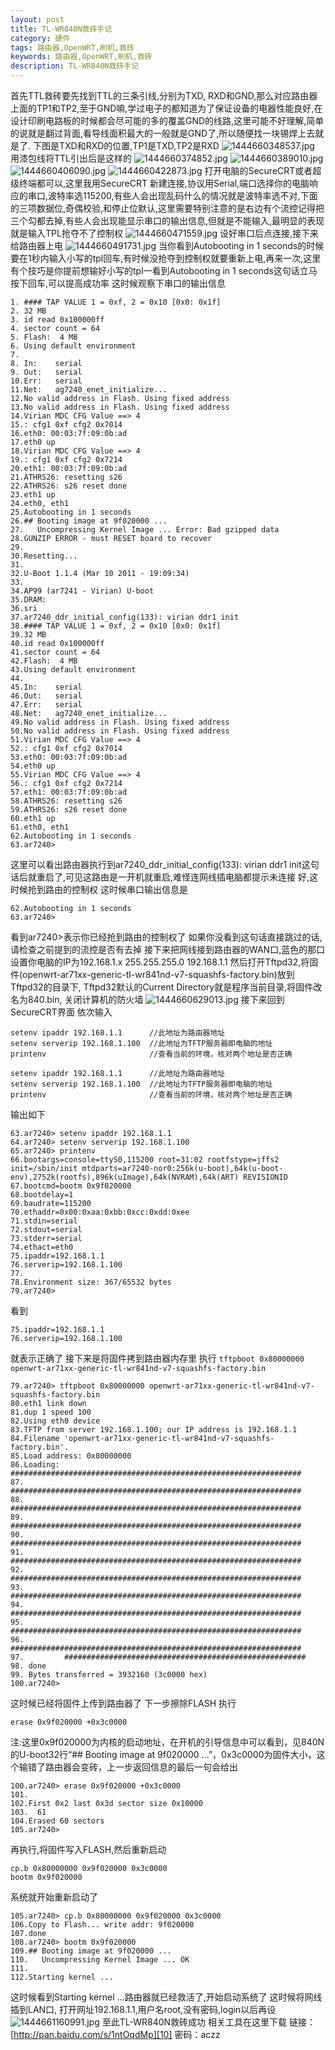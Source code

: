 ```yaml
---
layout: post
title: TL-WR840N救砖手记
category: 硬件
tags: 路由器,OpenWRT,刷机,救砖
keywords: 路由器,OpenWRT,刷机,救砖
description: TL-WR840N救砖手记
---
```


首先TTL救砖要先找到TTL的三条引线,分别为TXD, RXD和GND,那么对应路由器上面的TP1和TP2,至于GND嘛,学过电子的都知道为了保证设备的电器性能良好,在设计印刷电路板的时候都会尽可能的多的覆盖GND的线路,这里可能不好理解,简单的说就是翻过背面,看导线面积最大的一般就是GND了,所以随便找一块锡焊上去就是了.
下图是TXD和RXD的位置,TP1是TXD,TP2是RXD
![][1]
用漆包线将TTL引出后是这样的
![][2]
![][3]
![][4]
![][5]
打开电脑的SecureCRT或者超级终端都可以,这里我用SecureCRT
新建连接,协议用Serial,端口选择你的电脑响应的串口,波特率选115200,有些人会出现乱码什么的情况就是波特率选不对,下面的三项数据位,奇偶校验,和停止位默认,这里需要特别注意的是右边有个流控记得把三个勾都去掉,有些人会出现能显示串口的输出信息,但就是不能输入,最明显的表现就是输入TPL抢夺不了控制权
![][6]
设好串口后点连接,接下来给路由器上电
![][7]
当你看到Autobooting in 1 seconds的时候要在1秒内输入小写的tpl回车,有时候没抢夺到控制权就要重新上电,再来一次,这里有个技巧是你提前想输好小写的tpl一看到Autobooting in 1 seconds这句话立马按下回车,可以提高成功率
这时候观察下串口的输出信息

    1. #### TAP VALUE 1 = 0xf, 2 = 0x10 [0x0: 0x1f]
    2. 32 MB
    3. id read 0x100000ff
    4. sector count = 64
    5. Flash:  4 MB
    6. Using default environment
    7.
    8. In:    serial
    9. Out:   serial
    10.Err:   serial
    11.Net:   ag7240_enet_initialize...
    12.No valid address in Flash. Using fixed address
    13.No valid address in Flash. Using fixed address
    14.Virian MDC CFG Value ==> 4
    15.: cfg1 0xf cfg2 0x7014
    16.eth0: 00:03:7f:09:0b:ad
    17.eth0 up
    18.Virian MDC CFG Value ==> 4
    19.: cfg1 0xf cfg2 0x7214
    20.eth1: 00:03:7f:09:0b:ad
    21.ATHRS26: resetting s26
    22.ATHRS26: s26 reset done
    23.eth1 up
    24.eth0, eth1
    25.Autobooting in 1 seconds
    26.## Booting image at 9f020000 ...
    27.   Uncompressing Kernel Image ... Error: Bad gzipped data
    28.GUNZIP ERROR - must RESET board to recover
    29.
    30.Resetting...
    31.
    32.U-Boot 1.1.4 (Mar 10 2011 - 19:09:34)
    33.
    34.AP99 (ar7241 - Virian) U-boot
    35.DRAM:
    36.sri
    37.ar7240_ddr_initial_config(133): virian ddr1 init
    38.#### TAP VALUE 1 = 0xf, 2 = 0x10 [0x0: 0x1f]
    39.32 MB
    40.id read 0x100000ff
    41.sector count = 64
    42.Flash:  4 MB
    43.Using default environment
    44.
    45.In:    serial
    46.Out:   serial
    47.Err:   serial
    48.Net:   ag7240_enet_initialize...
    49.No valid address in Flash. Using fixed address
    50.No valid address in Flash. Using fixed address
    51.Virian MDC CFG Value ==> 4
    52.: cfg1 0xf cfg2 0x7014
    53.eth0: 00:03:7f:09:0b:ad
    54.eth0 up
    55.Virian MDC CFG Value ==> 4
    56.: cfg1 0xf cfg2 0x7214
    57.eth1: 00:03:7f:09:0b:ad
    58.ATHRS26: resetting s26
    59.ATHRS26: s26 reset done
    60.eth1 up
    61.eth0, eth1
    62.Autobooting in 1 seconds
    63.ar7240>

这里可以看出路由器执行到ar7240_ddr_initial_config(133): virian ddr1 init这句话后就重启了,可见这路由是一开机就重启,难怪连网线插电脑都提示未连接
好,这时候抢到路由的控制权
这时候串口输出信息是

    62.Autobooting in 1 seconds
    63.ar7240>

看到ar7240>表示你已经抢到路由的控制权了
如果你没看到这句话直接跳过的话,请检查之前提到的流控是否有去掉
接下来把网线接到路由器的WAN口,蓝色的那口
设置你电脑的IP为192.168.1.x  255.255.255.0  192.168.1.1
然后打开Tftpd32,将固件(openwrt-ar71xx-generic-tl-wr841nd-v7-squashfs-factory.bin)放到Tftpd32的目录下, Tftpd32默认的Current Directory就是程序当前目录,将固件改名为840.bin, 关闭计算机的防火墙
![][8]
接下来回到SecureCRT界面
依次输入

    setenv ipaddr 192.168.1.1      //此地址为路由器地址
    setenv serverip 192.168.1.100  //此地址为TFTP服务器即电脑的地址
    printenv                       //查看当前的环境，核对两个地址是否正确

    setenv ipaddr 192.168.1.1      //此地址为路由器地址
    setenv serverip 192.168.1.100  //此地址为TFTP服务器即电脑的地址
    printenv                       //查看当前的环境，核对两个地址是否正确

输出如下

    63.ar7240> setenv ipaddr 192.168.1.1
    64.ar7240> setenv serverip 192.168.1.100
    65.ar7240> printenv
    66.bootargs=console=ttyS0,115200 root=31:02 rootfstype=jffs2 init=/sbin/init mtdparts=ar7240-nor0:256k(u-boot),64k(u-boot-env),2752k(rootfs),896k(uImage),64k(NVRAM),64k(ART) REVISIONID
    67.bootcmd=bootm 0x9f020000
    68.bootdelay=1
    69.baudrate=115200
    70.ethaddr=0x00:0xaa:0xbb:0xcc:0xdd:0xee
    71.stdin=serial
    72.stdout=serial
    73.stderr=serial
    74.ethact=eth0
    75.ipaddr=192.168.1.1
    76.serverip=192.168.1.100
    77.
    78.Environment size: 367/65532 bytes
    79.ar7240>

看到

    75.ipaddr=192.168.1.1
    76.serverip=192.168.1.100

就表示正确了
接下来是将固件拷到路由器内存里
执行 `tftpboot 0x80000000 openwrt-ar71xx-generic-tl-wr841nd-v7-squashfs-factory.bin`

    79.ar7240> tftpboot 0x80000000 openwrt-ar71xx-generic-tl-wr841nd-v7-squashfs-factory.bin
    80.eth1 link down
    81.dup 1 speed 100
    82.Using eth0 device
    83.TFTP from server 192.168.1.100; our IP address is 192.168.1.1
    84.Filename 'openwrt-ar71xx-generic-tl-wr841nd-v7-squashfs-factory.bin'.
    85.Load address: 0x80000000
    86.Loading: #################################################################
    87.         #################################################################
    88.         #################################################################
    89.         #################################################################
    90.         #################################################################
    91.         #################################################################
    92.         #################################################################
    93.         #################################################################
    94.         #################################################################
    95.         #################################################################
    96.         #################################################################
    97.         ######################################################
    98. done
    99. Bytes transferred = 3932160 (3c0000 hex)
    100.ar7240>

这时候已经将固件上传到路由器了
下一步擦除FLASH
执行

    erase 0x9f020000 +0x3c0000

注:这里0x9f020000为内核的启动地址，在开机的引导信息中可以看到，见840N的U-boot32行“## Booting image at 9f020000 ...”，0x3c0000为固件大小，这个输错了路由器会变砖，上一步返回信息的最后一句会给出

    100.ar7240> erase 0x9f020000 +0x3c0000
    101.
    102.First 0x2 last 0x3d sector size 0x10000
    103.  61
    104.Erased 60 sectors
    105.ar7240>

再执行,将固件写入FLASH,然后重新启动

    cp.b 0x80000000 0x9f020000 0x3c0000
    bootm 0x9f020000

系统就开始重新启动了

    105.ar7240> cp.b 0x80000000 0x9f020000 0x3c0000
    106.Copy to Flash... write addr: 9f020000
    107.done
    108.ar7240> bootm 0x9f020000
    109.## Booting image at 9f020000 ...
    110.   Uncompressing Kernel Image ... OK
    111.
    112.Starting kernel ...

这时候看到Starting kernel ...路由器就已经救活了,开始启动系统了
这时候将网线插到LAN口, 打开网址192.168.1.1,用户名root,没有密码,login以后再设
![][9]
至此TL-WR840N救砖成功
相关工具在这里下载
链接：[http://pan.baidu.com/s/1ntOqdMp][10] 密码：aczz

  [1]: /assets/images/TL-WR840N-Router-Fix/1444660348537.jpg "1444660348537.jpg"
  [2]: /assets/images/TL-WR840N-Router-Fix/1444660374852.jpg "1444660374852.jpg"
  [3]: /assets/images/TL-WR840N-Router-Fix/1444660389010.jpg "1444660389010.jpg"
  [4]: /assets/images/TL-WR840N-Router-Fix/1444660406090.jpg "1444660406090.jpg"
  [5]: /assets/images/TL-WR840N-Router-Fix/1444660422873.jpg "1444660422873.jpg"
  [6]: /assets/images/TL-WR840N-Router-Fix/1444660471559.jpg "1444660471559.jpg"
  [7]: /assets/images/TL-WR840N-Router-Fix/1444660491731.jpg "1444660491731.jpg"
  [8]: /assets/images/TL-WR840N-Router-Fix/1444660629013.jpg "1444660629013.jpg"
  [9]: /assets/images/TL-WR840N-Router-Fix/1444661160991.jpg "1444661160991.jpg"
  [10]: http://pan.baidu.com/s/1ntOqdMp
